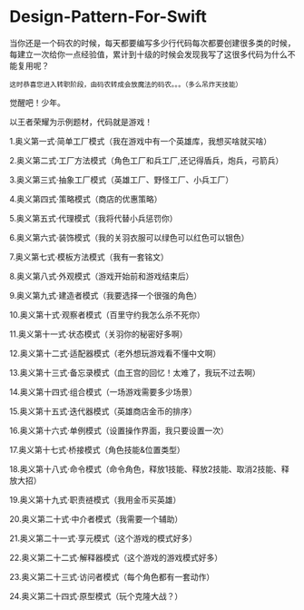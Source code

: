 # Design-Pattern-For-Swift
   当你还是一个码农的时候，每天都要编写多少行代码每次都要创建很多类的时候，每建立一次给你一点经验值，累计到十级的时候会发现我写了这很多代码为什么不能复用呢？

    这时恭喜您进入转职阶段，由码农转成会放魔法的码农。。。（多么吊炸天技能）

觉醒吧！少年。

以王者荣耀为示例题材，代码就是游戏！

1.奥义第一式·简单工厂模式（我在游戏中有一个英雄库，我想买啥就买啥）



2.奥义第二式·工厂方法模式（角色工厂和兵工厂,还记得盾兵，炮兵，弓箭兵）



3.奥义第三式·抽象工厂模式（英雄工厂、野怪工厂、小兵工厂）



4.奥义第四式·策略模式（商店的优惠策略）



5.奥义第五式·代理模式（我将代替小兵惩罚你）



6.奥义第六式·装饰模式（我的关羽衣服可以绿色可以红色可以银色）



7.奥义第七式·模板方法模式（我有一套铭文）



8.奥义第八式·外观模式（游戏开始前和游戏结束后）



9.奥义第九式·建造者模式（我要选择一个很强的角色）



10.奥义第十式·观察者模式（百里守约我怎么杀不死你）



11.奥义第十一式·状态模式（关羽你的秘密好多啊）



12.奥义第十二式·适配器模式（老外想玩游戏看不懂中文啊）



13.奥义第十三式·备忘录模式（血王宫的回忆！太难了，我玩不过去啊）



14.奥义第十四式·组合模式（一场游戏需要多少场景）



15.奥义第十五式·迭代器模式（英雄商店金币的排序）



16.奥义第十六式·单例模式（设置操作界面，我只要设置一次）



17.奥义第十七式·桥接模式（角色技能&位置类型）



18.奥义第十八式·命令模式（命令角色，释放1技能、释放2技能、取消2技能、释放大招）



19.奥义第十九式·职责裢模式（我用金币买英雄）



20.奥义第二十式·中介者模式（我需要一个辅助）



21.奥义第二十一式·享元模式（这个游戏的模式好多）



22.奥义第二十二式·解释器模式（这个游戏的游戏模式好多）



23.奥义第二十三式·访问者模式（每个角色都有一套动作）



24.奥义第二十四式·原型模式（玩个克隆大战？）